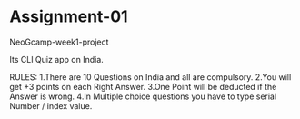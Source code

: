 # Assignment-01
NeoGcamp-week1-project

Its CLI Quiz app on India.

RULES:
1.There are 10 Questions on India and all are compulsory.
2.You will get +3 points on each Right Answer.
3.One Point will be deducted if the Answer is wrong.
4.In Multiple choice questions you have to type serial Number / index value.
